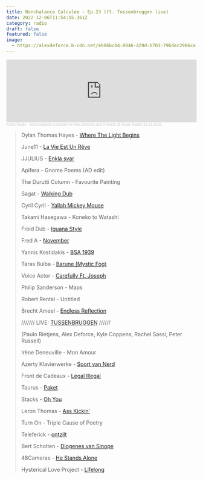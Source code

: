 ```yaml
---
title: Nonchalance Calculée - Ep.23 (ft. Tussenbruggen live)
date: 2022-12-06T11:54:55.361Z
category: radio
draft: false
featured: false
image:
  - https://alexdeforce.b-cdn.net/eb06bc04-0046-429d-b703-796dec2986ca.png
---
```

<iframe width="100%" height="166" scrolling="no" frameborder="no" allow="autoplay" src="https://w.soundcloud.com/player/?url=https%3A//api.soundcloud.com/tracks/1395428638&color=%23ff5500&auto_play=false&hide_related=false&show_comments=true&show_user=true&show_reposts=false&show_teaser=true"></iframe><div style="font-size: 10px; color: #cccccc;line-break: anywhere;word-break: normal;overflow: hidden;  text-overflow: ellipsis; font-family: Interstate,Lucida Grande,Lucida Sans Unicode,Lucida Sans,Garuda,Verdana,Tahoma,sans-serif;font-weight: 100;"><a href="https://soundcloud.com/kioskradio" title="Kiosk Radio" target="_blank" style="color: #cccccc; text-decoration: none;">Kiosk Radio</a> · <a href="https://soundcloud.com/kioskradio/nonchalance-calculee-w-alex-8" title="Nonchalance Calculée w/ Alex Deforce and Friends @ Kiosk Radio 30.11.2022" target="_blank" style="color: #cccccc; text-decoration: none;">Nonchalance Calculée w/ Alex Deforce and Friends @ Kiosk Radio 30.11.2022</a></div>

> Dylan Thomas Hayes - [Where The Light Begins](https://basicmovesbrussels.bandcamp.com/track/b-where-the-light-begins)
>
> June11 - [La Vie Est Un Rêve](https://eetapes.bandcamp.com/track/la-vie-est-un-r-ve)
>
> JJULIUS - [Enkla svar](https://mammasmysteriskajukebox.bandcamp.com/album/jjulius-vol-2)
>
> Apifera - Gnome Poems (AD edit)
>
> The Durutti Column - Favourite Painting
>
> Sagat - [Walking Dub](https://sagat.bandcamp.com/album/walking-dub-money-magic-2)
>
> Cyril Cyril - [Yallah Mickey Mouse](https://cyrilcyril.bandcamp.com/album/yallah-mickey-mouse)
>
> Takami Hasegawa - Koneko to Watashi
>
> Froid Dub - [Iguana Style](https://delodiolabel.bandcamp.com/track/iguana-style)
>
> Fred A - [November](https://stroomtv.bandcamp.com/track/november-2)
>
> Yannis Kostidakis - [BSA 1939](https://into-the-light.bandcamp.com/track/yannis-kostidakis-bsa-1939)
>
> Taras Bulba - [Barune (Mystic Fog)](https://stroomtv.bandcamp.com/track/barune-mystic-fog)
>
> Voice Actor - [Carefully Ft. Joseph](https://stroomtv.bandcamp.com/track/carefully-co-prod-joseph)
>
> Philip Sanderson - Maps
>
> Robert Rental - Untitled
>
> Brecht Ameel - [Endless Reflection](https://kraak.bandcamp.com/track/endless-reflection)
>
> /////// LIVE: [TUSSENBRUGGEN](https://alexdeforce.bandcamp.com/album/tussenbruggen) //////
>
> (Paulo Rietjens, Alex Deforce, Kyle Coppens, Rachel Sassi, Peter Russell)
>
> Irène Deneuville - Mon Amour
>
> Azerty Klavierwerke - [Soort van Nerd](https://azertyklavierwerke.bandcamp.com/album/coconut-oil)
>
> Front de Cadeaux - [Legal Illegal](https://antinoterecordings.bandcamp.com/track/front-de-cadeaux-legal-illegal-vocals-by-giorgi-khosmazarashvili)
>
> Taurus - [Paket](https://osare-editions.bandcamp.com/track/x1-taurus-paket)
>
> Stacks - [Oh You](https://stacksofvoices.bandcamp.com/album/love-and-language)
>
> Leron Thomas - [Ass Kickin’](https://on-point.bandcamp.com/album/take-it)
>
> Turn On - Triple Cause of Poetry
>
> Teleferick - [ontzilt](https://teleferick.bandcamp.com/album/dijkjutter)
>
> Bert Scholten - [Diogenes van Sinope](https://hetgeneriek.bandcamp.com/album/fysieke-biografie-n)
>
> 48Cameras - [He Stands Alone](https://48cameras.bandcamp.com/track/he-stands-alone-he-waits)
>
> Hysterical Love Project - [Lifelong](https://hystericalloveproject.bandcamp.com/track/lifelong)